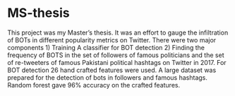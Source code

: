 # MS-thesis
This project was my Master’s thesis. It was an effort to gauge the infiltration of BOTs in different popularity metrics on Twitter. There were two major components 1) Training A classifier for BOT detection 2) Finding the frequency of BOTS in the set of followers of famous politicians and the set of re-tweeters of famous Pakistani political hashtags on Twitter in 2017. For BOT detection 26 hand crafted features were used. A large dataset was prepared for the detection of bots in followers and famous hashtags. Random forest gave 96% accuracy on the crafted features.
